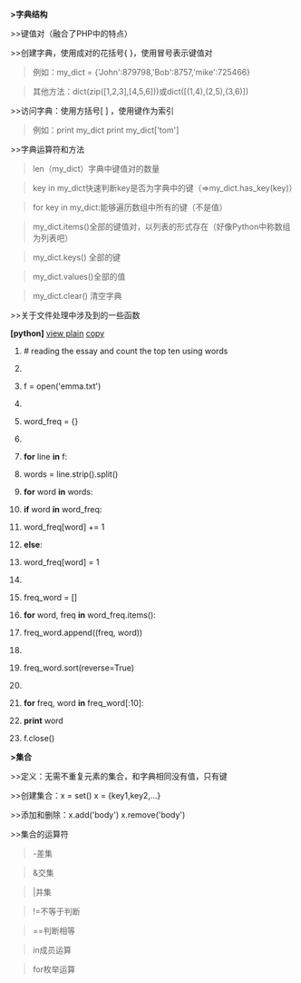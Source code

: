 **\>字典结构**

\>\>键值对（融合了PHP中的特点）

\>\>创建字典，使用成对的花括号{ }，使用冒号表示键值对

>   例如：my_dict = {'John':879798,'Bob':8757,'mike':725466}

>   其他方法：dict(zip([1,2,3],[4,5,6]))或dict([(1,4),(2,5),(3,6)])

\>\>访问字典：使用方括号[ ] ，使用键作为索引

>   例如：print my_dict print my_dict['tom']

\>\>字典运算符和方法

>   len（my_dict）字典中键值对的数量

>   key in my_dict快速判断key是否为字典中的键（=\>my_dict.has_key(key)）

>   for key in my_dict:能够遍历数组中所有的键（不是值）

>   my_dict.items()全部的键值对，以列表的形式存在（好像Python中称数组为列表吧）

>   my_dict.keys() 全部的键

>   my_dict.values()全部的值

>   my_dict.clear() 清空字典

\>\>关于文件处理中涉及到的一些函数

**[python]** [view
plain](http://blog.csdn.net/estom_yin/article/details/52345031)
[copy](http://blog.csdn.net/estom_yin/article/details/52345031)

1.  \# reading the essay and count the top ten using words

2.  

3.  f = open('emma.txt')

4.  

5.  word_freq = {}

6.  

7.  **for** line **in** f:

8.  words = line.strip().split()

9.  **for** word **in** words:

10. **if** word **in** word_freq:

11. word_freq[word] += 1

12. **else**:

13. word_freq[word] = 1

14. 

15. freq_word = []

16. **for** word, freq **in** word\_freq.items():

17. freq\_word.append((freq, word))

18. 

19. freq\_word.sort(reverse=True)

20. 

21. **for** freq, word **in** freq\_word[:10]:

22. **print** word

23. f.close()

**\>集合**

\>\>定义：无需不重复元素的集合，和字典相同没有值，只有键

\>\>创建集合：x = set() x = {key1,key2,...}

\>\>添加和删除：x.add('body') x.remove('body')

\>\>集合的运算符

>   \-差集

>   &交集

>   \|并集

>   !=不等于判断

>   ==判断相等

>   in成员运算

>   for枚举运算
